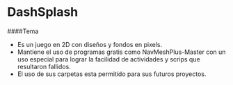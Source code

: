# DashSplash

####Tema

- Es un juego en 2D con diseños y fondos en pixels.
- Mantiene el uso de programas gratis como NavMeshPlus-Master con un uso especial para lograr la facilidad de actividades y scrips que resultaron fallidos.
- El uso de sus carpetas esta permitido para sus futuros proyectos.
